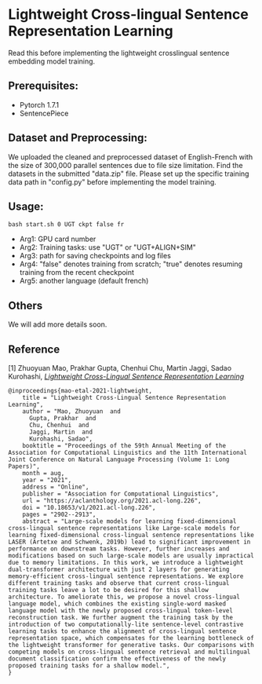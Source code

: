 # Lightweight Cross-lingual Sentence Representation Learning
Read this before implementing the lightweight crosslingual sentence embedding model training.

## Prerequisites:
- Pytorch 1.7.1
- SentencePiece

## Dataset and Preprocessing:
We uploaded the cleaned and preprocessed dataset of English-French with the size of 300,000 parallel sentences due to file size limitation.
Find the datasets in the submitted "data.zip" file.
Please set up the specific training data path in "config.py" before implementing the model training.

## Usage:
```
bash start.sh 0 UGT ckpt false fr
```
- Arg1: GPU card number
- Arg2: Training tasks: use "UGT" or "UGT+ALIGN+SIM"
- Arg3: path for saving checkpoints and log files
- Arg4: "false" denotes training from scratch; "true" denotes resuming training from the recent checkpoint
- Arg5: another language (default french)

## Others
We will add more details soon.

## Reference
[1] Zhuoyuan Mao, Prakhar Gupta, Chenhui Chu, Martin Jaggi, Sadao Kurohashi, [*Lightweight Cross-Lingual Sentence Representation Learning*](https://aclanthology.org/2021.acl-long.226/)

```
@inproceedings{mao-etal-2021-lightweight,
    title = "Lightweight Cross-Lingual Sentence Representation Learning",
    author = "Mao, Zhuoyuan  and
      Gupta, Prakhar  and
      Chu, Chenhui  and
      Jaggi, Martin  and
      Kurohashi, Sadao",
    booktitle = "Proceedings of the 59th Annual Meeting of the Association for Computational Linguistics and the 11th International Joint Conference on Natural Language Processing (Volume 1: Long Papers)",
    month = aug,
    year = "2021",
    address = "Online",
    publisher = "Association for Computational Linguistics",
    url = "https://aclanthology.org/2021.acl-long.226",
    doi = "10.18653/v1/2021.acl-long.226",
    pages = "2902--2913",
    abstract = "Large-scale models for learning fixed-dimensional cross-lingual sentence representations like Large-scale models for learning fixed-dimensional cross-lingual sentence representations like LASER (Artetxe and Schwenk, 2019b) lead to significant improvement in performance on downstream tasks. However, further increases and modifications based on such large-scale models are usually impractical due to memory limitations. In this work, we introduce a lightweight dual-transformer architecture with just 2 layers for generating memory-efficient cross-lingual sentence representations. We explore different training tasks and observe that current cross-lingual training tasks leave a lot to be desired for this shallow architecture. To ameliorate this, we propose a novel cross-lingual language model, which combines the existing single-word masked language model with the newly proposed cross-lingual token-level reconstruction task. We further augment the training task by the introduction of two computationally-lite sentence-level contrastive learning tasks to enhance the alignment of cross-lingual sentence representation space, which compensates for the learning bottleneck of the lightweight transformer for generative tasks. Our comparisons with competing models on cross-lingual sentence retrieval and multilingual document classification confirm the effectiveness of the newly proposed training tasks for a shallow model.",
}
```
